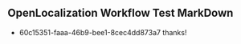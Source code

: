 ## OpenLocalization Workflow Test MarkDown
* 60c15351-faaa-46b9-bee1-8cec4dd873a7 thanks!

<!--HONumber=Aug16_HO4-->



